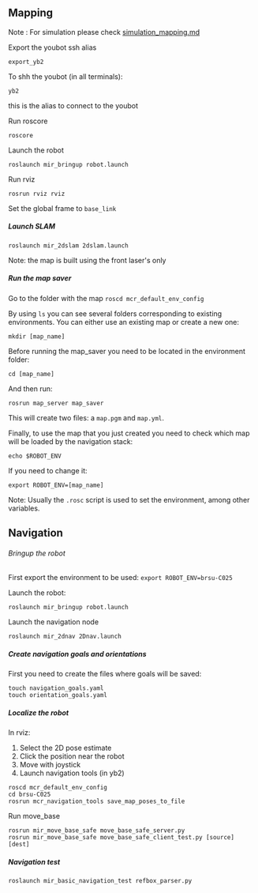 ## Mapping

Note : For simulation please check [simulation_mapping.md](simulation_mapping.md)


Export the youbot ssh alias

```
export_yb2
```

To shh the youbot (in all terminals):

```
yb2
```

this is the alias to connect to the youbot

Run roscore

```
roscore
```

Launch the robot

```
roslaunch mir_bringup robot.launch
```
Run rviz

```
rosrun rviz rviz
```
Set the global frame to `base_link`

##### Launch SLAM

```
roslaunch mir_2dslam 2dslam.launch
```

Note: the map is built using the front laser's only

##### Run the map saver
Go to the folder with the map
`roscd mcr_default_env_config`

By using `ls` you can see several folders corresponding to existing environments. You can either use an existing map or create a new one:

```
mkdir [map_name]
```

Before running the map_saver you need to be located in the environment folder:
```
cd [map_name]
```

And then run:
```
rosrun map_server map_saver
```

This will create two files: a `map.pgm` and `map.yml`.

Finally, to use the map that you just created you need to check which map will be loaded by the navigation stack:
```
echo $ROBOT_ENV
```

If you need to change it:
```
export ROBOT_ENV=[map_name]
```

Note: Usually the `.rosc` script is used to set the environment, among other variables.

## Navigation
###### Bringup the robot
First export the environment to be used:
```export ROBOT_ENV=brsu-C025```

Launch the robot:
```
roslaunch mir_bringup robot.launch
```
Launch the navigation node
```
roslaunch mir_2dnav 2Dnav.launch
```

##### Create navigation goals and orientations
First you need to create the files where goals will be saved:

```
touch navigation_goals.yaml
touch orientation_goals.yaml
```
##### Localize the robot
In rviz:
1. Select the 2D pose estimate
2. Click the position near the robot
3. Move with joystick
4. Launch navigation tools (in yb2)
```
roscd mcr_default_env_config
cd brsu-C025
rosrun mcr_navigation_tools save_map_poses_to_file
```
Run move_base
```
rosrun mir_move_base_safe move_base_safe_server.py
rosrun mir_move_base_safe move_base_safe_client_test.py [source] [dest]
```

##### Navigation test
```
roslaunch mir_basic_navigation_test refbox_parser.py
```
